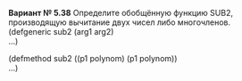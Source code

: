 **Вариант № 5.38**
Определите обобщённую функцию SUB2, производящую вычитание двух чисел либо многочленов.  
(defgeneric sub2 (arg1 arg2)  
  ...)  

(defmethod sub2 ((p1 polynom) (p1 polynom))  
  ...)
